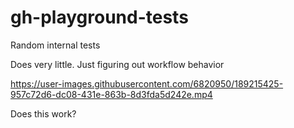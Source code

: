 # gh-playground-tests
Random internal tests

Does very little. Just figuring out workflow behavior

https://user-images.githubusercontent.com/6820950/189215425-957c72d6-dc08-431e-863b-8d3fda5d242e.mp4

Does this work?
